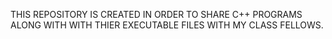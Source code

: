 THIS REPOSITORY IS CREATED IN ORDER TO SHARE C++ PROGRAMS ALONG WITH WITH THIER EXECUTABLE FILES WITH MY CLASS FELLOWS.

